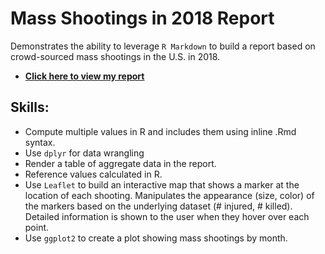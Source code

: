 # Mass Shootings in 2018 Report

Demonstrates the ability to leverage `R Markdown` to build a report based on crowd-sourced mass shootings in the U.S. in 2018.  

- **[Click here to view my report](https://info201b-w19.github.io/a5-phung-phu/)**

## Skills:
- Compute multiple values in R and includes them using inline .Rmd syntax. 
- Use `dplyr` for data wrangling
- Render a table of aggregate data in the report.
- Reference values calculated in R.
- Use `Leaflet` to build an interactive map that shows a marker at the location of each shooting. Manipulates the appearance (size, color) of the markers based on the underlying dataset (# injured, # killed). Detailed information is shown to the user when they hover over each point.
- Use `ggplot2` to create a plot showing mass shootings by month.
